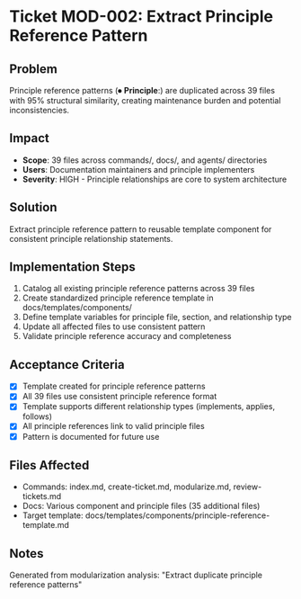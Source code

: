 
# Ticket MOD-002: Extract Principle Reference Pattern

## Problem
Principle reference patterns (⏺ **Principle**:) are duplicated across 39 files with 95% structural similarity, creating maintenance burden and potential inconsistencies.

## Impact
- **Scope**: 39 files across commands/, docs/, and agents/ directories
- **Users**: Documentation maintainers and principle implementers
- **Severity**: HIGH - Principle relationships are core to system architecture

## Solution
Extract principle reference pattern to reusable template component for consistent principle relationship statements.

## Implementation Steps
1. Catalog all existing principle reference patterns across 39 files
2. Create standardized principle reference template in docs/templates/components/
3. Define template variables for principle file, section, and relationship type
4. Update all affected files to use consistent pattern
5. Validate principle reference accuracy and completeness

## Acceptance Criteria
- [x] Template created for principle reference patterns
- [x] All 39 files use consistent principle reference format
- [x] Template supports different relationship types (implements, applies, follows)
- [x] All principle references link to valid principle files
- [x] Pattern is documented for future use

## Files Affected
- Commands: index.md, create-ticket.md, modularize.md, review-tickets.md
- Docs: Various component and principle files (35 additional files)
- Target template: docs/templates/components/principle-reference-template.md

## Notes
Generated from modularization analysis: "Extract duplicate principle reference patterns"
